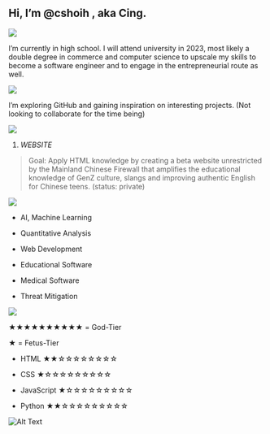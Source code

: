 ## Hi, I’m @cshoih , aka Cing. 

![](https://img.shields.io/badge/-BACKGROUND-informational?style=flat&logo=data:image/svg%2bxml;base64,<BASE64_DATA>) 

 I’m currently in high school. I will attend university in 2023, most likely a double degree in commerce and computer science to upscale my skills to become a software engineer and to engage in the entrepreneurial route as well.

![](https://img.shields.io/badge/-PURPOSE-informational?style=flat&logo=data:image/svg%2bxml;base64,<BASE64_DATA>) 

I’m exploring GitHub and gaining inspiration on interesting projects. (Not looking to collaborate for the time being)

![](https://img.shields.io/badge/-PROJECTS-informational?style=flat&logo=data:image/svg%2bxml;base64,<BASE64_DATA>) 

1. *WEBSITE*
> Goal: Apply HTML knowledge by creating a beta website unrestricted by the Mainland Chinese Firewall that amplifies the educational knowledge of GenZ culture, slangs and improving authentic English for Chinese teens. (status: private)

![](https://img.shields.io/badge/-INTERESTS-informational?style=flat&logo=data:image/svg%2bxml;base64,<BASE64_DATA>)

* AI, Machine Learning

* Quantitative Analysis

* Web Development 

* Educational Software

* Medical Software

* Threat Mitigation


![](https://img.shields.io/badge/-LANGUAGES-informational?style=flat&logo=data:image/svg%2bxml;base64,<BASE64_DATA>) 

★★★★★★★★★★ = God-Tier

★ = Fetus-Tier

* HTML ★★☆☆☆☆☆☆☆☆

* CSS ★☆☆☆☆☆☆☆☆☆

* JavaScript ★☆☆☆☆☆☆☆☆☆

* Python ★★☆☆☆☆☆☆☆☆☆



![Alt Text](https://media2.giphy.com/media/oYQ9HRm5Mo7VXeMNVR/giphy.gif?cid=ecf05e47snupalxqkrdq8k1ixo37qln2cstiy6sln9obp84g&rid=giphy.gif&ct=g.gif)
<!---
cshoih/cshoih is a ✨ special ✨ repository because its `README.md` (this file) appears on your GitHub profile.
You can click the Preview link to take a look at your changes.
--->
